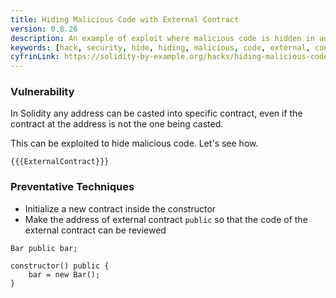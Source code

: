 ```yaml
---
title: Hiding Malicious Code with External Contract
version: 0.8.26
description: An example of exploit where malicious code is hidden in an external contract in Solidity
keywords: [hack, security, hide, hiding, malicious, code, external, contract]
cyfrinLink: https://solidity-by-example.org/hacks/hiding-malicious-code-with-external-contract/
---
```


### Vulnerability

In Solidity any address can be casted into specific contract,
even if the contract at the address is not the one being casted.

This can be exploited to hide malicious code. Let's see how.

```solidity
{{{ExternalContract}}}
```

### Preventative Techniques

- Initialize a new contract inside the constructor
- Make the address of external contract `public` so that the code of the
  external contract can be reviewed

```solidity
Bar public bar;

constructor() public {
    bar = new Bar();
}
```
